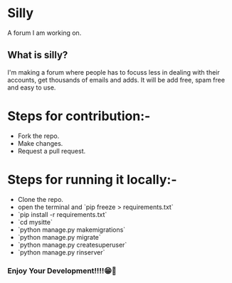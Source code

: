 <h1>Silly</h1>
<p>A forum I am working on.</p>

<h2>What is silly?</h2>
<p>I'm making a forum where people has to focuss less in dealing with their accounts, get thousands of emails and adds. It will be add free, spam free and easy to use.</p>

<h1>Steps for contribution:-</h1>
<ul>
    <li>Fork the repo.</li>
    <li>Make changes.</li>
    <li>Request a pull request.</li>
</ul>

<h1>Steps for running it locally:-</h1>
<ul>
    <li>Clone the repo.</li>
    <li>open the terminal and `pip freeze > requirements.txt`</li>
    <li>`pip install -r requirements.txt`</li>
    <li>`cd mysitte`</li>
    <li>`python manage.py makemigrations`</li>
    <li>`python manage.py migrate`</li>
    <li>`python manage.py createsuperuser`</li>
    <li>`python manage.py rinserver`</li>
</ul>

<h3>Enjoy Your Development!!!!😁🥳</h3>